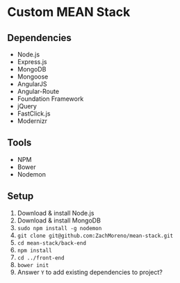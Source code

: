 Custom MEAN Stack
============

## Dependencies
 - Node.js
  - Express.js
 - MongoDB
  - Mongoose
 - AngularJS
  - Angular-Route
 - Foundation Framework
  - jQuery
  - FastClick.js
  - Modernizr

## Tools
 - NPM
 - Bower
 - Nodemon

## Setup
 1. Download & install Node.js
 2. Download & install MongoDB
 3. `sudo npm install -g nodemon`
 4. `git clone git@github.com:ZachMoreno/mean-stack.git`
 5. `cd mean-stack/back-end`
 6. `npm install`
 7. `cd ../front-end`
 8. `bower init`
 9. Answer `Y` to add existing dependencies to project?